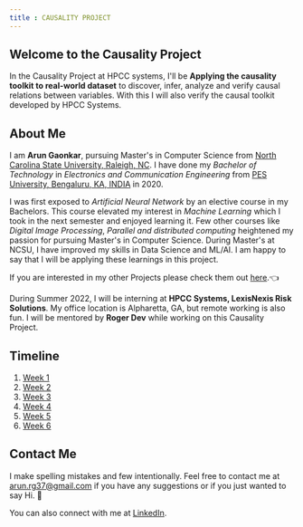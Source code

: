 ```yaml
---
title : CAUSALITY PROJECT
---
```

## Welcome to the Causality Project

In the Causality Project at HPCC systems, I'll be **Applying the causality toolkit to real-world dataset** to discover, infer, analyze and verify causal relations between variables. With this I will also verify the causal toolkit developed by HPCC Systems.

## About Me

I am **Arun Gaonkar**, pursuing Master's in Computer Science from [North Carolina State University, Raleigh, NC](https://www.ncsu.edu/). I have done my *Bachelor of Technology* in *Electronics and Communication Engineering* from [PES University, Bengaluru, KA, INDIA](https://www.pes.edu) in 2020.

I was first exposed to *Artificial Neural Network* by an elective course in my Bachelors. This course elevated my interest in *Machine Learning* which I took in the next semester and enjoyed learning it. Few other courses like *Digital Image Processing*, *Parallel and distributed computing* heightened my passion for pursuing Master's in Computer Science. During Master's at NCSU, I have improved my skills in Data Science and ML/AI. I am happy to say that I will be applying these learnings in this project.

If you are interested in my other Projects please check them out [here](https://github.com/ArunGaonkar?tab=repositories).&#128072;

During Summer 2022, I will be interning at **HPCC Systems, LexisNexis Risk Solutions**. My office location is Alpharetta, GA, but remote working is also fun. I will be mentored by **Roger Dev** while working on this Causality Project.

## Timeline

1. [Week 1](https://arungaonkar.github.io/HPCC-Causality/week1.html)
2. [Week 2](https://arungaonkar.github.io/HPCC-Causality/week2.html)
3. [Week 3](https://arungaonkar.github.io/HPCC-Causality/week3.html)
4. [Week 4](https://arungaonkar.github.io/HPCC-Causality/week4.html)
5. [Week 5](https://arungaonkar.github.io/HPCC-Causality/week5.html)
6. [Week 6](https://arungaonkar.github.io/HPCC-Causality/week6.html)

## Contact Me

I make spelling mistakes and few intentionally. Feel free to contact me  at [arun.rg37@gmail.com](mailto:arun.rg37@gmail.com) if you have any suggestions or if you just wanted to say Hi. &#128075;

You can also connect with me at [LinkedIn](https://www.linkedin.com/in/arun-gaonkar).
